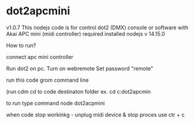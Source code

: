# dot2apcmini
v1.0.7
This nodejs code is for control dot2 (DMX) console or software with Akai APC mini (midi controller) required installed nodejs v 14.15.0


How to run?

connect apc mini controller

Run dot2 on pc.
Turn on webremote
Set password "remote"

run this code grom command line

(run cdm
cd to code destinaton folder
ex. cd c:dot2apcmin

to run type command
node dot2acpmini



when code stop workinkg - unplug midi device & stop proces use ctr + c
